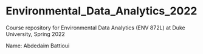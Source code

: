 # Environmental_Data_Analytics_2022

Course repository for Environmental Data Analytics (ENV 872L) at Duke University, Spring 2022

Name: Abdedaim Battioui